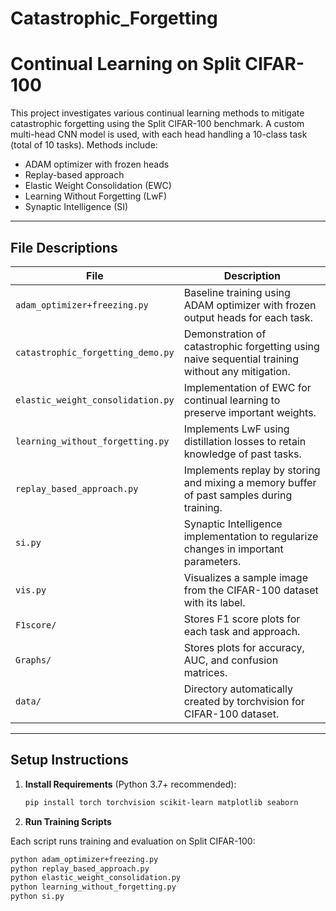 # Catastrophic_Forgetting

# Continual Learning on Split CIFAR-100

This project investigates various continual learning methods to mitigate catastrophic forgetting using the Split CIFAR-100 benchmark. A custom multi-head CNN model is used, with each head handling a 10-class task (total of 10 tasks). Methods include:

- ADAM optimizer with frozen heads
- Replay-based approach
- Elastic Weight Consolidation (EWC)
- Learning Without Forgetting (LwF)
- Synaptic Intelligence (SI)

---

##  File Descriptions

| File                              | Description                                                                                      |
|-----------------------------------|--------------------------------------------------------------------------------------------------|
| `adam_optimizer+freezing.py`      | Baseline training using ADAM optimizer with frozen output heads for each task.                   |
| `catastrophic_forgetting_demo.py` | Demonstration of catastrophic forgetting using naive sequential training without any mitigation. |
| `elastic_weight_consolidation.py` | Implementation of EWC for continual learning to preserve important weights.                      |
| `learning_without_forgetting.py`  | Implements LwF using distillation losses to retain knowledge of past tasks.                      |
| `replay_based_approach.py`        | Implements replay by storing and mixing a memory buffer of past samples during training.         |
| `si.py`                           | Synaptic Intelligence implementation to regularize changes in important parameters.              | 
| `vis.py`                          | Visualizes a sample image from the CIFAR-100 dataset with its label.                             |
| `F1score/`                        | Stores F1 score plots for each task and approach.                                                |
| `Graphs/`                         | Stores plots for accuracy, AUC, and confusion matrices.                                          |
| `data/`                           | Directory automatically created by torchvision for CIFAR-100 dataset.                            |

---

## Setup Instructions

1. **Install Requirements** (Python 3.7+ recommended):
    ```bash
    pip install torch torchvision scikit-learn matplotlib seaborn
    ```

2. **Run Training Scripts**

Each script runs training and evaluation on Split CIFAR-100:

```bash
python adam_optimizer+freezing.py
python replay_based_approach.py
python elastic_weight_consolidation.py
python learning_without_forgetting.py
python si.py
